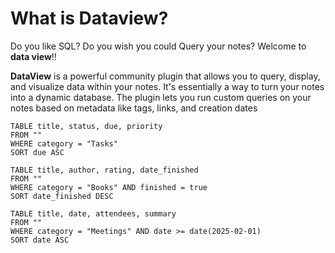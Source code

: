 # What is Dataview?
Do you like SQL? 
Do you wish you could Query your notes? 
Welcome to **data view**!!

**DataView** is a powerful community plugin that allows you to query, display, and visualize data within your notes. It's essentially a way to turn your notes into a dynamic database. The plugin lets you run custom queries on your notes based on metadata like tags, links, and creation dates



```dataview
TABLE title, status, due, priority
FROM ""
WHERE category = "Tasks"
SORT due ASC
```

```dataview
TABLE title, author, rating, date_finished
FROM ""
WHERE category = "Books" AND finished = true
SORT date_finished DESC
```

```dataview
TABLE title, date, attendees, summary
FROM ""
WHERE category = "Meetings" AND date >= date(2025-02-01)
SORT date ASC
```

